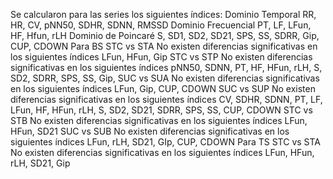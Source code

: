 Se calcularon para las series los siguientes índices:
Dominio Temporal
RR, HR, CV, pNN50, SDHR, SDNN, RMSSD
Dominio Frecuencial
PT, LF, LFun, HF, Hfun, rLH
Dominio de Poincaré
S, SD1, SD2, SD21, SPS, SS, SDRR, Gip, CUP, CDOWN
Para BS
STC vs STA
No existen diferencias significativas en los siguientes índices
LFun, HFun, Gip
STC vs STP
No existen diferencias significativas en los siguientes índices
pNN50, SDNN, PT, HF, HFun, rLH, S, SD2, SDRR, SPS, SS, Gip,
SUC vs SUA
No existen diferencias significativas en los siguientes índices
LFun, Gip, CUP, CDOWN
SUC vs SUP
No existen diferencias significativas en los siguientes índices
CV, SDHR, SDNN, PT, LF, LFun, HF, HFun, rLH, S, SD2, SD21, SDRR, SPS, SS, CUP,
CDOWN
STC vs STB
No existen diferencias significativas en los siguientes índices
LFun, HFun, SD21
SUC vs SUB
No existen diferencias significativas en los siguientes índices
LFun, rLH, SD21, GIp, CUP, CDOWN
Para TS
STC vs STA
No existen diferencias significativas en los siguientes índices
LFun, HFun, rLH, SD21, Gip
